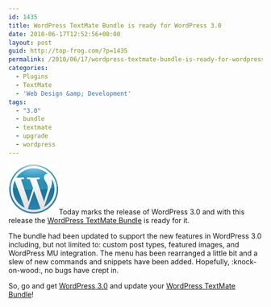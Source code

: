 ```yaml
---
id: 1435
title: WordPress TextMate Bundle is ready for WordPress 3.0
date: 2010-06-17T12:52:56+00:00
layout: post
guid: http://top-frog.com/?p=1435
permalink: /2010/06/17/wordpress-textmate-bundle-is-ready-for-wordpress-3-0/
categories:
  - Plugins
  - TextMate
  - 'Web Design &amp; Development'
tags:
  - "3.0"
  - bundle
  - textmate
  - upgrade
  - wordpress
---
```

[<img class="alignright" src="/assets/articles/blue-m.png" alt="" title="wp-logo-cropped" />](http://wordpress.org)Today marks the release of WordPress 3.0 and with this release the [WordPress TextMate Bundle](http://top-frog.com/projects/wordpress-textmate-bundle/) is ready for it. 

The bundle had been updated to support the new features in WordPress 3.0 including, but not limited to: custom post types, featured images, and WordPress MU integration. The menu has been rearranged a little bit and a slew of new commands and snippets have been added. Hopefully, :knock-on-wood:, no bugs have crept in.

So, go and get [WordPress 3.0](http://wordpress.org/download/) and update your [WordPress TextMate Bundle](http://top-frog.com/projects/wordpress-textmate-bundle/)!